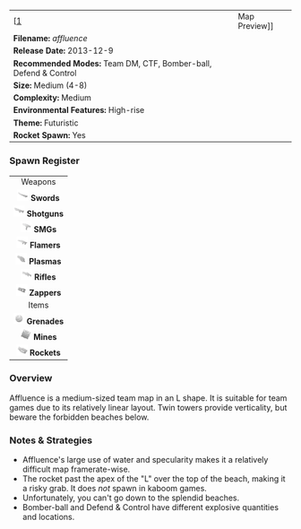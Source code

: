 |                                                                    |                               |
|--------------------------------------------------------------------|-------------------------------|
| \[[1](File:Affluence.png%7Cthumb%7Ccenter)|Map Preview\]\]         | **Author: "*Greaserpirate*"** |
| **Filename:** *affluence*                                          |
| **Release Date:** 2013-12-9                                        |
| **Recommended Modes:** Team DM, CTF, Bomber-ball, Defend & Control |
| **Size:** Medium (4-8)                                             |
| **Complexity:** Medium                                             |
| **Environmental Features:** High-rise                              |
| **Theme:** Futuristic                                              |
| **Rocket Spawn:** Yes                                              |

### Spawn Register

|                                                                                                        |
|:------------------------------------------------------------------------------------------------------:|
|                                                 Weapons                                                |
|           <img src="Sword.png" title="fig:Sword.png" alt="Sword.png" width="20" /> **Swords**          |
|       <img src="Shotgun.png" title="fig:Shotgun.png" alt="Shotgun.png" width="20" /> **Shotguns**      |
|               <img src="Smg.png" title="fig:Smg.png" alt="Smg.png" width="20" /> **SMGs**              |
|         <img src="Flamer.png" title="fig:Flamer.png" alt="Flamer.png" width="20" /> **Flamers**        |
|         <img src="Plasma.png" title="fig:Plasma.png" alt="Plasma.png" width="20" /> **Plasmas**        |
|           <img src="Rifle.png" title="fig:Rifle.png" alt="Rifle.png" width="20" /> **Rifles**          |
| <img src="Zapper_grey.png" title="fig:Zapper_grey.png" alt="Zapper_grey.png" width="20" /> **Zappers** |
|                                                  Items                                                 |
|       <img src="Grenade.png" title="fig:Grenade.png" alt="Grenade.png" width="20" /> **Grenades**      |
|             <img src="Mine.png" title="fig:Mine.png" alt="Mine.png" width="20" /> **Mines**            |
|         <img src="Rocket.png" title="fig:Rocket.png" alt="Rocket.png" width="20" /> **Rockets**        |

### Overview

Affluence is a medium-sized team map in an L shape. It is suitable for team games due to its relatively linear layout. Twin towers provide verticality, but beware the forbidden beaches below.

### Notes & Strategies

-   Affluence's large use of water and specularity makes it a relatively difficult map framerate-wise.
-   The rocket past the apex of the "L" over the top of the beach, making it a risky grab. It does *not* spawn in kaboom games.
-   Unfortunately, you can't go down to the splendid beaches.
-   Bomber-ball and Defend & Control have different explosive quantities and locations.

